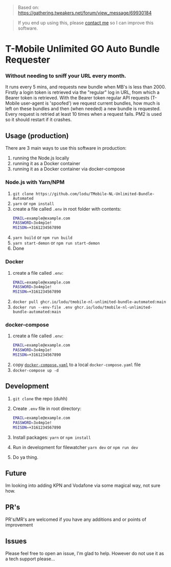 > Based on: https://gathering.tweakers.net/forum/view_message/69930184

> If you end up using this, please [contact me](mailto:unlimited-sim-automation@lodu.dev) so I can improve this software.
# T-Mobile Unlimited GO Auto Bundle Requester

### Without needing to sniff your URL every month.
It runs every 5 mins, and requests new bundle when MB's is less than 2000.
Firstly a login token is retrieved via the "regular" log in URL, from which a Bearer token is retrieved.
With the Bearer token regular API requests (T-Mobile user-agent is 'spoofed') we request current bundles, how much is left on these bundles and then (when needed) a new bundle is requested.
Every request is retried at least 10 times when a request fails.
PM2 is used so it should restart if it crashes.

## Usage (production)
There are 3 main ways to use this software in production:
1. running the Node.js locally
2. running it as a Docker container
3. running it as a Docker container via docker-compose

### Node.js with Yarn/NPM
1. `git clone https://github.com/lodu/TMobile-NL-Unlimited-Bundle-Automated`
2. `yarn` or `npm install`
3.  create a file called `.env` in root folder with contents:
      ```bash
      EMAIL=example@example.com
      PASSWORD=3x4mp1e!
      MSISDN=+3161234567890
      ```
2.  `yarn build` or `npm run build`
3.  `yarn start-demon` or `npm run start-demon`
4. Done


### Docker
1.  create a file called `.env`:
      ```bash
      EMAIL=example@example.com
      PASSWORD=3x4mp1e!
      MSISDN=+3161234567890
      ```
2. `docker pull ghcr.io/lodu/tmobile-nl-unlimited-bundle-automated:main`
3. `docker run --env-file .env ghcr.io/lodu/tmobile-nl-unlimited-bundle-automated:main`

### docker-compose
1.  create a file called `.env`:
      ```bash
      EMAIL=example@example.com
      PASSWORD=3x4mp1e!
      MSISDN=+3161234567890
      ```
2. copy [`docker-compose.yaml`](./docker-compose.yaml) to a local `docker-compose.yaml` file
3. `docker-compose up -d`

## Development
1. `git clone` the repo (duhh)
2. Create `.env` file in root directory:
   ```bash
   EMAIL=example@example.com
   PASSWORD=3x4mp1e!
   MSISDN=+3161234567890
   ```
3. Install packages: `yarn` or `npm install`

4. Run  in development for filewatcher `yarn dev` or `npm run dev`

5. Do ya thing.


## Future

Im looking into adding KPN and Vodafone via some magical way, not sure how.

## PR's

PR's/MR's are welcomed if you have any additions and or points of improvement

## Issues
Please feel free to open an issue, I'm glad to help.
However do not use it as a tech support please...
